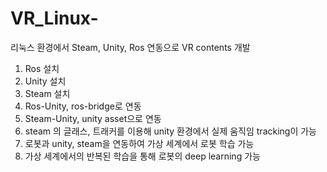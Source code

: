 # VR_Linux-
리눅스 환경에서 Steam, Unity, Ros 연동으로 VR contents 개발 

1. Ros 설치
2. Unity 설치
3. Steam 설치
4. Ros-Unity, ros-bridge로 연동
5. Steam-Unity, unity asset으로 연동 
6. steam 의 글래스, 트래커를 이용해 unity 환경에서 실제 움직임 tracking이 가능
7. 로봇과 unity, steam을 연동하여 가상 세계에서 로봇 학습 가능
8. 가상 세계에서의 반복된 학습을 통해 로봇의 deep learning 가능 

